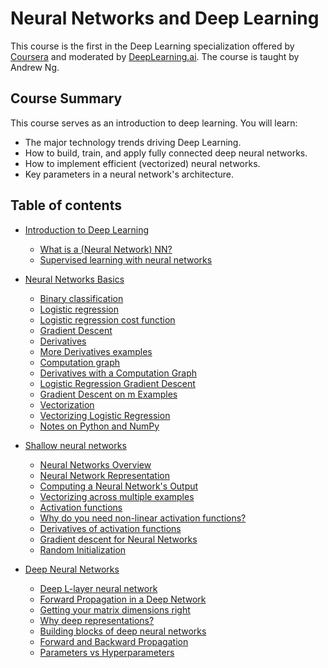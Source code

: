 # Neural Networks and Deep Learning

This course is the first in the Deep Learning specialization offered by [Coursera](https://www.coursera.org/specializations/deep-learning) and moderated by [DeepLearning.ai](http://deeplearning.ai). The course is taught by Andrew Ng.

## Course Summary

This course serves as an introduction to deep learning. You will learn:
- The major technology trends driving Deep Learning.
- How to build, train, and apply fully connected deep neural networks.
- How to implement efficient (vectorized) neural networks.
- Key parameters in a neural network's architecture.

## Table of contents


* [Introduction to Deep Learning](#introduction-to-deep-learning)
   * [What is a (Neural Network) NN?](#what-is-a-neural-network-nn)
   * [Supervised learning with neural networks](#supervised-learning-with-neural-networks)
   
* [Neural Networks Basics](#neural-networks-basics)
   * [Binary classification](#binary-classification)
   * [Logistic regression](#logistic-regression)
   * [Logistic regression cost function](#logistic-regression-cost-function)
   * [Gradient Descent](#gradient-descent)
   * [Derivatives](#derivatives)
   * [More Derivatives examples](#more-derivatives-examples)
   * [Computation graph](#computation-graph)
   * [Derivatives with a Computation Graph](#derivatives-with-a-computation-graph)
   * [Logistic Regression Gradient Descent](#logistic-regression-gradient-descent)
   * [Gradient Descent on m Examples](#gradient-descent-on-m-examples)
   * [Vectorization](#vectorization)
   * [Vectorizing Logistic Regression](#vectorizing-logistic-regression)
   * [Notes on Python and NumPy](#notes-on-python-and-numpy)
     
* [Shallow neural networks](#shallow-neural-networks)
   * [Neural Networks Overview](#neural-networks-overview)
   * [Neural Network Representation](#neural-network-representation)
   * [Computing a Neural Network's Output](#computing-a-neural-networks-output)
   * [Vectorizing across multiple examples](#vectorizing-across-multiple-examples)
   * [Activation functions](#activation-functions)
   * [Why do you need non-linear activation functions?](#why-do-you-need-non-linear-activation-functions)
   * [Derivatives of activation functions](#derivatives-of-activation-functions)
   * [Gradient descent for Neural Networks](#gradient-descent-for-neural-networks)
   * [Random Initialization](#random-initialization)
* [Deep Neural Networks](#deep-neural-networks)
   * [Deep L-layer neural network](#deep-l-layer-neural-network)
   * [Forward Propagation in a Deep Network](#forward-propagation-in-a-deep-network)
   * [Getting your matrix dimensions right](#getting-your-matrix-dimensions-right)
   * [Why deep representations?](#why-deep-representations)
   * [Building blocks of deep neural networks](#building-blocks-of-deep-neural-networks)
   * [Forward and Backward Propagation](#forward-and-backward-propagation)
   * [Parameters vs Hyperparameters](#parameters-vs-hyperparameters)
      
   
